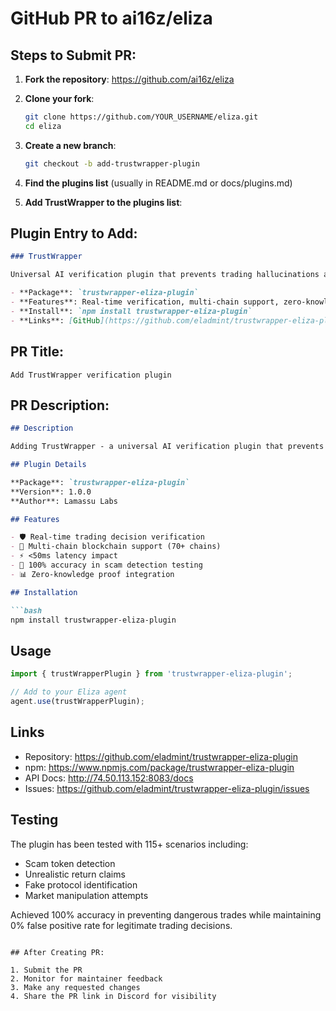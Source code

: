 # GitHub PR to ai16z/eliza

## Steps to Submit PR:

1. **Fork the repository**: https://github.com/ai16z/eliza
2. **Clone your fork**:
   ```bash
   git clone https://github.com/YOUR_USERNAME/eliza.git
   cd eliza
   ```

3. **Create a new branch**:
   ```bash
   git checkout -b add-trustwrapper-plugin
   ```

4. **Find the plugins list** (usually in README.md or docs/plugins.md)

5. **Add TrustWrapper to the plugins list**:

## Plugin Entry to Add:

```markdown
### TrustWrapper

Universal AI verification plugin that prevents trading hallucinations and ensures safe financial decisions for Eliza agents.

- **Package**: `trustwrapper-eliza-plugin`
- **Features**: Real-time verification, multi-chain support, zero-knowledge proofs
- **Install**: `npm install trustwrapper-eliza-plugin`
- **Links**: [GitHub](https://github.com/eladmint/trustwrapper-eliza-plugin) | [npm](https://www.npmjs.com/package/trustwrapper-eliza-plugin) | [Docs](http://74.50.113.152:8083/docs)
```

## PR Title:
`Add TrustWrapper verification plugin`

## PR Description:

```markdown
## Description

Adding TrustWrapper - a universal AI verification plugin that prevents trading hallucinations and ensures safe financial decisions for Eliza agents.

## Plugin Details

**Package**: `trustwrapper-eliza-plugin`
**Version**: 1.0.0
**Author**: Lamassu Labs

## Features

- 🛡️ Real-time trading decision verification
- 🔗 Multi-chain blockchain support (70+ chains)
- ⚡ <50ms latency impact
- 🎯 100% accuracy in scam detection testing
- 📊 Zero-knowledge proof integration

## Installation

```bash
npm install trustwrapper-eliza-plugin
```

## Usage

```typescript
import { trustWrapperPlugin } from 'trustwrapper-eliza-plugin';

// Add to your Eliza agent
agent.use(trustWrapperPlugin);
```

## Links

- Repository: https://github.com/eladmint/trustwrapper-eliza-plugin
- npm: https://www.npmjs.com/package/trustwrapper-eliza-plugin
- API Docs: http://74.50.113.152:8083/docs
- Issues: https://github.com/eladmint/trustwrapper-eliza-plugin/issues

## Testing

The plugin has been tested with 115+ scenarios including:
- Scam token detection
- Unrealistic return claims
- Fake protocol identification
- Market manipulation attempts

Achieved 100% accuracy in preventing dangerous trades while maintaining 0% false positive rate for legitimate trading decisions.
```

## After Creating PR:

1. Submit the PR
2. Monitor for maintainer feedback
3. Make any requested changes
4. Share the PR link in Discord for visibility
